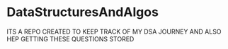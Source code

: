 # DataStructuresAndAlgos



ITS A REPO CREATED TO KEEP TRACK OF MY DSA JOURNEY AND ALSO HEP GETTING THESE QUESTIONS STORED
